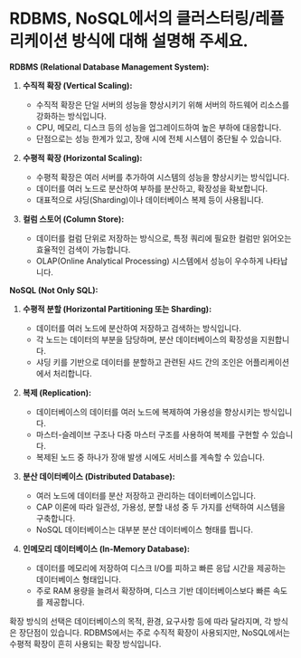 # RDBMS, NoSQL에서의 클러스터링/레플리케이션 방식에 대해 설명해 주세요.

**RDBMS (Relational Database Management System):**

1. **수직적 확장 (Vertical Scaling):**
   - 수직적 확장은 단일 서버의 성능을 향상시키기 위해 서버의 하드웨어 리소스를 강화하는 방식입니다.
   - CPU, 메모리, 디스크 등의 성능을 업그레이드하여 높은 부하에 대응합니다.
   - 단점으로는 성능 한계가 있고, 장애 시에 전체 시스템이 중단될 수 있습니다.

2. **수평적 확장 (Horizontal Scaling):**
   - 수평적 확장은 여러 서버를 추가하여 시스템의 성능을 향상시키는 방식입니다.
   - 데이터를 여러 노드로 분산하여 부하를 분산하고, 확장성을 확보합니다.
   - 대표적으로 샤딩(Sharding)이나 데이터베이스 복제 등이 사용됩니다.

3. **컬럼 스토어 (Column Store):**
   - 데이터를 컬럼 단위로 저장하는 방식으로, 특정 쿼리에 필요한 컬럼만 읽어오는 효율적인 검색이 가능합니다.
   - OLAP(Online Analytical Processing) 시스템에서 성능이 우수하게 나타납니다.

**NoSQL (Not Only SQL):**

1. **수평적 분할 (Horizontal Partitioning 또는 Sharding):**
   - 데이터를 여러 노드에 분산하여 저장하고 검색하는 방식입니다.
   - 각 노드는 데이터의 부분을 담당하며, 분산 데이터베이스의 확장성을 지원합니다.
   - 샤딩 키를 기반으로 데이터를 분할하고 관련된 샤드 간의 조인은 어플리케이션에서 처리합니다.

2. **복제 (Replication):**
   - 데이터베이스의 데이터를 여러 노드에 복제하여 가용성을 향상시키는 방식입니다.
   - 마스터-슬레이브 구조나 다중 마스터 구조를 사용하여 복제를 구현할 수 있습니다.
   - 복제된 노드 중 하나가 장애 발생 시에도 서비스를 계속할 수 있습니다.

3. **분산 데이터베이스 (Distributed Database):**
   - 여러 노드에 데이터를 분산 저장하고 관리하는 데이터베이스입니다.
   - CAP 이론에 따라 일관성, 가용성, 분할 내성 중 두 가지를 선택하여 시스템을 구축합니다.
   - NoSQL 데이터베이스는 대부분 분산 데이터베이스 형태를 띕니다.

4. **인메모리 데이터베이스 (In-Memory Database):**
   - 데이터를 메모리에 저장하여 디스크 I/O를 피하고 빠른 응답 시간을 제공하는 데이터베이스 형태입니다.
   - 주로 RAM 용량을 늘려서 확장하며, 디스크 기반 데이터베이스보다 빠른 속도를 제공합니다.

확장 방식의 선택은 데이터베이스의 목적, 환경, 요구사항 등에 따라 달라지며, 각 방식은 장단점이 있습니다. RDBMS에서는 주로 수직적 확장이 사용되지만, NoSQL에서는 수평적 확장이 흔히 사용되는 확장 방식입니다.
